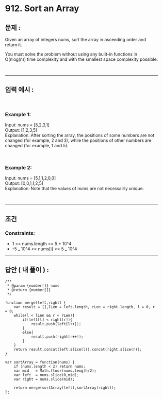 # 912. Sort an Array

## 문제 :

Given an array of integers nums, sort the array in ascending order and return it.

You must solve the problem without using any built-in functions in O(nlog(n)) time complexity and with the smallest space complexity possible.

<br/>

---

## 입력 예시 :

<br/>

### Example 1:

Input: nums = [5,2,3,1]
<br/>
Output: [1,2,3,5]
<br/>
Explanation: After sorting the array, the positions of some numbers are not changed (for example, 2 and 3), while the positions of other numbers are changed (for example, 1 and 5).

<br/>

### Example 2:

Input: nums = [5,1,1,2,0,0]
<br/>
Output: [0,0,1,1,2,5]
<br/>
Explanation: Note that the values of nums are not necessairly unique.

<br/>

---

## 조건

### Constraints:

- 1 <= nums.length <= 5 \* 10^4
- -5 _ 10^4 <= nums[i] <= 5 _ 10^4

---

## 답안 ( 내 풀이 ) :

```
/**
 * @param {number[]} nums
 * @return {number[]}
 */

function merge(left,right) {
    var result = [],lLen = left.length, rLen = right.length, l = 0, r = 0;
    while(l < lLen && r < rLen){
        if(left[l] < right[r]){
            result.push(left[l++]);
        }
        else{
            result.push(right[r++]);
        }
    }
    return result.concat(left.slice(l)).concat(right.slice(r));
}

var sortArray = function(nums) {
    if (nums.length < 2) return nums;
    var mid   = Math.floor(nums.length/2);
    var left  = nums.slice(0,mid);
    var right = nums.slice(mid);

    return merge(sortArray(left),sortArray(right));
};


```
